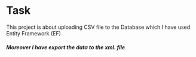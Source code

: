 # Task
This project is about uploading CSV file to the Database which I have used Entity Framework (EF)

<h5> Moreover I have export the data to the xml. file</h5>
